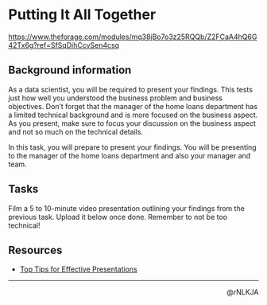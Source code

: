 # Putting It All Together

<https://www.theforage.com/modules/mq38jBo7o3z25RQQb/Z2FCaA4hQ6G42Tx6g?ref=SfSqDihCcvSen4csq>

## Background information

As a data scientist, you will be required to present your findings. This tests just how well you understood the business problem and business objectives. Don’t forget that the manager of the home loans department has a limited technical background and is more focused on the business aspect. As you present, make sure to focus your discussion on the business aspect and not so much on the technical details.

In this task, you will prepare to present your findings. You will be presenting to the manager of the home loans department and also your manager and team.

## Tasks

Film a 5 to 10-minute video presentation outlining your findings from the previous task. Upload it below once done. Remember to not be too technical!

## Resources

- [Top Tips for Effective Presentations](https://www.skillsyouneed.com/present/presentation-tips.html)

---

<p align=right>@rNLKJA</p>
